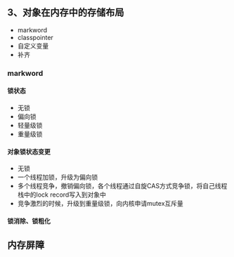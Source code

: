 ## 3、对象在内存中的存储布局
- markword
- classpointer
- 自定义变量
- 补齐

### markword
#### 锁状态
- 无锁
- 偏向锁
- 轻量级锁
- 重量级锁

#### 对象锁状态变更
- 无锁
- 一个线程加锁，升级为偏向锁
- 多个线程竞争，撤销偏向锁，各个线程通过自旋CAS方式竞争锁，将自己线程栈中的lock record写入到对象中
- 竞争激烈的时候，升级到重量级锁，向内核申请mutex互斥量

#### 锁消除、锁粗化

## 内存屏障